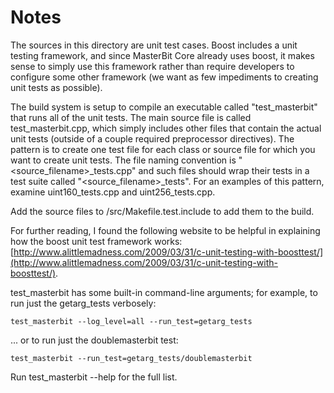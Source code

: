# Notes
The sources in this directory are unit test cases.  Boost includes a
unit testing framework, and since MasterBit Core already uses boost, it makes
sense to simply use this framework rather than require developers to
configure some other framework (we want as few impediments to creating
unit tests as possible).

The build system is setup to compile an executable called "test_masterbit"
that runs all of the unit tests.  The main source file is called
test_masterbit.cpp, which simply includes other files that contain the
actual unit tests (outside of a couple required preprocessor
directives).  The pattern is to create one test file for each class or
source file for which you want to create unit tests.  The file naming
convention is "<source_filename>_tests.cpp" and such files should wrap
their tests in a test suite called "<source_filename>_tests".  For an
examples of this pattern, examine uint160_tests.cpp and
uint256_tests.cpp.

Add the source files to /src/Makefile.test.include to add them to the build.

For further reading, I found the following website to be helpful in
explaining how the boost unit test framework works:
[http://www.alittlemadness.com/2009/03/31/c-unit-testing-with-boosttest/](http://www.alittlemadness.com/2009/03/31/c-unit-testing-with-boosttest/).

test_masterbit has some built-in command-line arguments; for
example, to run just the getarg_tests verbosely:

    test_masterbit --log_level=all --run_test=getarg_tests

... or to run just the doublemasterbit test:

    test_masterbit --run_test=getarg_tests/doublemasterbit

Run  test_masterbit --help   for the full list.

